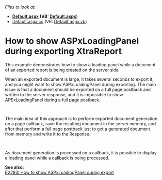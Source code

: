 <!-- default file list -->
*Files to look at*:

* **[Default.aspx](./CS/E4936/Default.aspx) (VB: [Default.aspx](./VB/E4936/Default.aspx))**
* [Default.aspx.cs](./CS/E4936/Default.aspx.cs) (VB: [Default.aspx.vb](./VB/E4936/Default.aspx.vb))
<!-- default file list end -->
# How to show ASPxLoadingPanel during exporting XtraReport


<p>This example demonstrates how to show a loading panel while a document of an exported report is being created on the server side.</p><p>When an exported document is large, it takes several seconds to export it, and you might want to show ASPxLoadingPanel during exporting. The main issue is that a document should be exported on a full page postback and written to the server response, and it is impossible to show APSxLoadingPanel during a full page postback. </p><br />
<p>The main idea of this approach is to perform exported document generation on a page callback, save the resulting document in the server memory, and after that perform a full page postback just to get a generated document from memory and write it to the Response. </p><br />
<p>As document generation is processed on a callback, it is possible to display a loading panel while a callback is being processed.</p><p><strong>See also:</strong><br />
<a href="https://www.devexpress.com/Support/Center/p/E2293">E2293: How to show ASPxLoadingPanel during export</a></p>

<br/>


